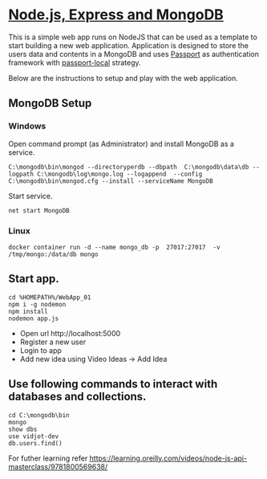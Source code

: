 # [Node.js, Express and MongoDB](https://learning.oreilly.com/videos/node-js-express-and/9781789535952)

This is a simple web app runs on NodeJS that can be used as a template to start building a new web application. Application is 
designed to store the users data and contents in a MongoDB and uses [Passport](http://www.passportjs.org) as authentication framework with [passport-local](http://www.passportjs.org/packages/passport-local/) strategy. 

Below are the instructions to setup and play with the web application. 


## MongoDB Setup
### Windows

Open command prompt (as Administrator) and install MongoDB as a service.

```
C:\mongodb\bin\mongod --directoryperdb --dbpath  C:\mongodb\data\db --logpath C:\mongodb\log\mongo.log --logappend  --config  C:\mongodb\bin\mongod.cfg --install --serviceName MongoDB
```

Start service.

```
net start MongoDB
```

### Linux

```
docker container run -d --name mongo_db -p  27017:27017  -v /tmp/mongo:/data/db mongo
```

## Start app. 

```
cd %HOMEPATH%/WebApp_01
npm i -g nodemon
npm install
nodemon app.js
```

* Open url http://localhost:5000
* Register a new user
* Login to app
* Add new idea using Video Ideas -> Add Idea

## Use following commands to interact with databases and collections.

```
cd C:\mongodb\bin
mongo
show dbs
use vidjot-dev
db.users.find()
```


For futher learning refer https://learning.oreilly.com/videos/node-js-api-masterclass/9781800569638/
